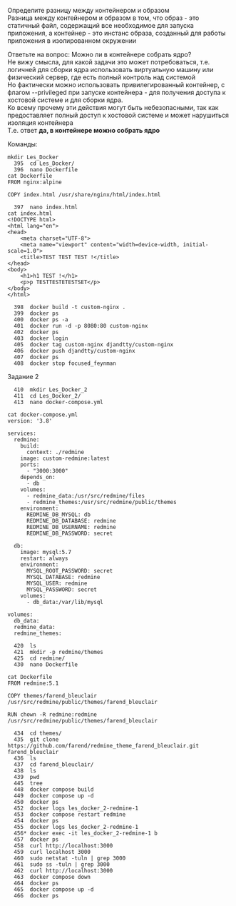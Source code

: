 Определите разницу между контейнером и образом  
Разница между контейнером и образом в том, что образ - это статичный файл, содержащий все необходимое для запуска приложения, а контейнер - это инстанс образа, созданный для работы приложения в изолированном окружении  

Ответьте на вопрос: Можно ли в контейнере собрать ядро?  
Не вижу смысла, для какой задачи это может потребоваться, т.е. логичней для сборки ядра использовать виртуальную машину или физический сервер, где есть полный контроль над системой  
Но фактически можно использовать привилегированный контейнер, с флагом --privileged при запуске контейнера - для получения доступа к хостовой системе и для сборки ядра.  
Ко всему прочему эти действия могут быть небезопасными, так как предоставляет полный доступ к хостовой системе и может нарушиться изоляция контейнера  
Т.е. ответ **да, в контейнере можно собрать ядро**  
  
Команды:  
```
mkdir Les_Docker
  395  cd Les_Docker/
  396  nano Dockerfile
cat Dockerfile
FROM nginx:alpine

COPY index.html /usr/share/nginx/html/index.html

  397  nano index.html
cat index.html
<!DOCTYPE html>
<html lang="en">
<head>
    <meta charset="UTF-8">
    <meta name="viewport" content="width=device-width, initial-scale=1.0">
    <title>TEST TEST TEST !</title>
</head>
<body>
    <h1>h1 TEST !</h1>
    <p>p TESTTESTETESTSET</p>
</body>
</html>

  398  docker build -t custom-nginx .
  399  docker ps
  400  docker ps -a
  401  docker run -d -p 8080:80 custom-nginx
  402  docker ps
  403  docker login
  405  docker tag custom-nginx djandtty/custom-nginx
  406  docker push djandtty/custom-nginx
  407  docker ps
  408  docker stop focused_feynman
```

Задание 2  

```
  410  mkdir Les_Docker_2
  411  cd Les_Docker_2/
  413  nano docker-compose.yml

cat docker-compose.yml
version: '3.8'

services:
  redmine:
    build:
      context: ./redmine
    image: custom-redmine:latest
    ports:
      - "3000:3000"
    depends_on:
      - db
    volumes:
      - redmine_data:/usr/src/redmine/files
      - redmine_themes:/usr/src/redmine/public/themes
    environment:
      REDMINE_DB_MYSQL: db
      REDMINE_DB_DATABASE: redmine
      REDMINE_DB_USERNAME: redmine
      REDMINE_DB_PASSWORD: secret

  db:
    image: mysql:5.7
    restart: always
    environment:
      MYSQL_ROOT_PASSWORD: secret
      MYSQL_DATABASE: redmine
      MYSQL_USER: redmine
      MYSQL_PASSWORD: secret
    volumes:
      - db_data:/var/lib/mysql

volumes:
  db_data:
  redmine_data:
  redmine_themes:

  420  ls
  421  mkdir -p redmine/themes
  425  cd redmine/
  430  nano Dockerfile

cat Dockerfile
FROM redmine:5.1

COPY themes/farend_bleuclair /usr/src/redmine/public/themes/farend_bleuclair

RUN chown -R redmine:redmine /usr/src/redmine/public/themes/farend_bleuclair

  434  cd themes/
  435  git clone https://github.com/farend/redmine_theme_farend_bleuclair.git farend_bleuclair
  436  ls
  437  cd farend_bleuclair/
  438  ls
  439  pwd
  445  tree
  448  docker compose build
  449  docker compose up -d
  450  docker ps
  452  docker logs les_docker_2-redmine-1
  453  docker compose restart redmine
  454  docker ps
  455  docker logs les_docker_2-redmine-1
  456* docker exec -it les_docker_2-redmine-1 b
  457  docker ps
  458  curl http://localhost:3000
  459  curl localhost 3000
  460  sudo netstat -tuln | grep 3000
  461  sudo ss -tuln | grep 3000
  462  curl http://localhost:3000
  463  docker compose down
  464  docker ps
  465  docker compose up -d
  466  docker ps
```
